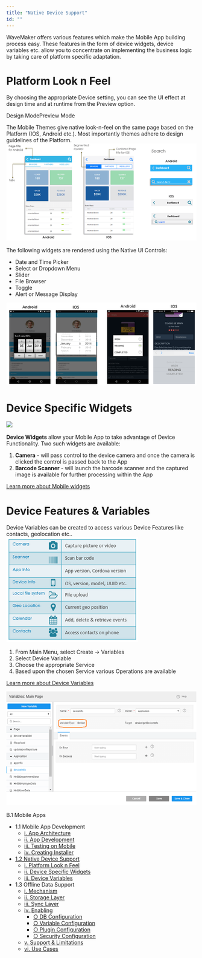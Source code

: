 ```yaml
---
title: "Native Device Support"
id: ""
---
```


WaveMaker offers various features which make the Mobile App building process easy. These features in the form of device widgets, device variables etc. allow you to concentrate on implementing the business logic by taking care of platform specific adaptation.

# Platform Look n Feel

By choosing the appropriate Device setting, you can see the UI effect at design time and at runtime from the Preview option.

Design ModePreview Mode

The Mobile Themes give native look-n-feel on the same page based on the Platform (IOS, Android etc.). Most importantly themes adhere to design guidelines of the Platform. [![mobile_native_uilooknfeel](./assets/mobile_native_UIlooknfeel.png)](./assets/mobile_native_UIlooknfeel.png)

The following widgets are rendered using the Native UI Controls:

- Date and Time Picker
- Select or Dropdown Menu
- Slider
- File Browser
- Toggle
- Alert or Message Display

[![mobile_native_uicontrols](./assets/mobile_native_UIcontrols.png)](./assets/mobile_native_UIcontrols.png)

# Device Specific Widgets

[![](https://www.wavemaker.com./assets/mobile_native_widgets.png)](https://www.wavemaker.com./assets/mobile_native_widgets.png)

**Device Widgets** allow your Mobile App to take advantage of Device Functionality. Two such widgets are available:

1. **Camera** - will pass control to the device camera and once the camera is clicked the control is passed back to the App
2. **Barcode Scanner** - will launch the barcode scanner and the captured image is available for further processing within the App

[Learn more about Mobile widgets](/learn/app-development/widgets/widget-library/#mobile)

# Device Features & Variables

Device Variables can be created to access various Device Features like contacts, geolocation etc.. [![](./assets/mobile_native_features.png)](./assets/mobile_native_features.png)

1. From Main Menu, select Create -> Variables
2. Select Device Variable
3. Choose the appropriate Service
4. Based upon the chosen Service various Operations are available

[Learn more about Device Variables](/learn/app-development/variables/device-variables/)

[![](./assets/mobile_native_variables.png)](./assets/mobile_native_variables.png)

B.1 Mobile Apps

- 1.1 Mobile App Development
    - [i. App Architecture](/learn/hybrid-mobile/building-hybrid-mobile-apps/#mobile-app-architecture)
    - [ii. App Development](/learn/hybrid-mobile/building-hybrid-mobile-apps/#mobile-app-development)
    - [iii. Testing on Mobile](/learn/hybrid-mobile/building-hybrid-mobile-apps/#testing-mobile)
    - [iv. Creating Installer](/learn/hybrid-mobile/building-hybrid-mobile-apps/#creating-installer)
- [1.2 Native Device Support](#)
    - [i. Platform Look n Feel](#platform-support)
    - [ii. Device Specific Widgets](#device-specific-widgets)
    - [iii. Device Variables](#device-features-variables)
- 1.3 Offline Data Support
    - [i. Mechanism](/learn/hybrid-mobile/offline-data-support/#working)
    - [ii. Storage Layer](/learn/hybrid-mobile/offline-data-support/#storage-layer)
    - [iii. Sync Layer](/learn/hybrid-mobile/offline-data-support/#sync-layer)
    - [iv. Enabling](/learn/hybrid-mobile/offline-data-support/#enabling)
        - [○ DB Configuration](/learn/hybrid-mobile/offline-data-support/#db)
        - [○ Variable Configuration](/learn/hybrid-mobile/offline-data-support/#variable)
        - [○ Plugin Configuration](/learn/hybrid-mobile/offline-data-support/#plugin)
        - [○ Security Configuration](/learn/hybrid-mobile/offline-data-support/#security)
    - [v. Support & Limitations](/learn/hybrid-mobile/offline-data-support/#limitations)
    - [vi. Use Cases](/learn/hybrid-mobile/offline-data-support/#use-cases)
